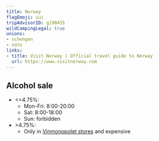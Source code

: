 ```yaml
---
title: Norway
flagEmoji: 🇳🇴
tripAdvisorID: g190455
wildCampingLegal: true
unions:
- schengen
- nato
links:
- title: Visit Norway | Official travel guide to Norway
  url: https://www.visitnorway.com
---
```


## Alcohol sale

- <=4.75%:
  - Mon-Fri: 8:00-20:00
  - Sat: 8:00-18:00
  - Sun: forbidden
- \>4.75%:
  - Only in [Vinmonopolet stores](https://en.m.wikipedia.org/wiki/Vinmonopolet) and expensive

